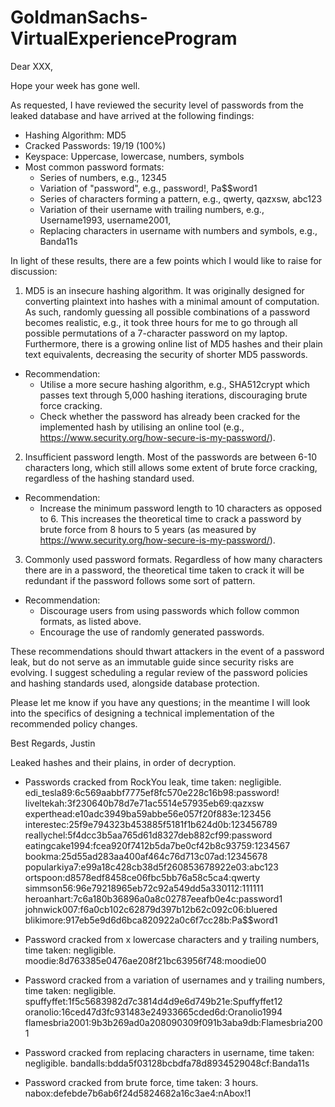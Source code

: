 # GoldmanSachs-VirtualExperienceProgram
Dear XXX,

Hope your week has gone well. 

As requested, I have reviewed the security level of passwords from the leaked database and have arrived at the following findings:
- Hashing Algorithm: MD5
- Cracked Passwords: 19/19 (100%)
- Keyspace: Uppercase, lowercase, numbers, symbols
- Most common password formats:
  - Series of numbers, e.g., 12345
  - Variation of "password", e.g., password!, Pa$$word1
  - Series of characters forming a pattern, e.g., qwerty, qazxsw, abc123
  - Variation of their username with trailing numbers, e.g., Username1993, username2001, 
  - Replacing characters in username with numbers and symbols, e.g., Banda11s

In light of these results, there are a few points which I would like to raise for discussion:
1. MD5 is an insecure hashing algorithm. It was originally designed for converting plaintext into hashes with a minimal amount of computation. As such, randomly guessing all possible combinations of a password becomes realistic, e.g., it took three hours for me to go through all possible permutations of a 7-character password on my laptop. Furthermore, there is a growing online list of MD5 hashes and their plain text equivalents, decreasing the security of shorter MD5 passwords.
- Recommendation: 
  - Utilise a more secure hashing algorithm, e.g., SHA512crypt which passes text through 5,000 hashing iterations, discouraging brute force cracking. 
  - Check whether the password has already been cracked for the implemented hash by utilising an online tool (e.g., https://www.security.org/how-secure-is-my-password/).
2. Insufficient password length. Most of the passwords are between 6-10 characters long, which still allows some extent of brute force cracking, regardless of the hashing standard used.
- Recommendation: 
  - Increase the minimum password length to 10 characters as opposed to 6. This increases the theoretical time to crack a password by brute force from 8 hours to 5 years (as measured by https://www.security.org/how-secure-is-my-password/).
3. Commonly used password formats. Regardless of how many characters there are in a password, the theoretical time taken to crack it will be redundant if the password follows some sort of pattern.
- Recommendation:
  - Discourage users from using passwords which follow common formats, as listed above.
  - Encourage the use of randomly generated passwords.

These recommendations should thwart attackers in the event of a password leak, but do not serve as an immutable guide since security risks are evolving. I suggest scheduling a regular review of the password policies and hashing standards used, alongside database protection. 

Please let me know if you have any questions; in the meantime I will look into the specifics of designing a technical implementation of the recommended policy changes.


Best Regards,
Justin




Leaked hashes and their plains, in order of decryption.
- Passwords cracked from RockYou leak, time taken: negligible.
edi_tesla89:6c569aabbf7775ef8fc570e228c16b98:password!
liveltekah:3f230640b78d7e71ac5514e57935eb69:qazxsw
experthead:e10adc3949ba59abbe56e057f20f883e:123456
interestec:25f9e794323b453885f5181f1b624d0b:123456789
reallychel:5f4dcc3b5aa765d61d8327deb882cf99:password
eatingcake1994:fcea920f7412b5da7be0cf42b8c93759:1234567
bookma:25d55ad283aa400af464c76d713c07ad:12345678
popularkiya7:e99a18c428cb38d5f260853678922e03:abc123
ortspoon:d8578edf8458ce06fbc5bb76a58c5ca4:qwerty
simmson56:96e79218965eb72c92a549dd5a330112:111111
heroanhart:7c6a180b36896a0a8c02787eeafb0e4c:password1
johnwick007:f6a0cb102c62879d397b12b62c092c06:bluered
blikimore:917eb5e9d6d6bca820922a0c6f7cc28b:Pa$$word1
- Password cracked from x lowercase characters and y trailing numbers, time taken: negligible.
moodie:8d763385e0476ae208f21bc63956f748:moodie00

- Password cracked from a variation of usernames and y trailing numbers, time taken: negligible. 
spuffyffet:1f5c5683982d7c3814d4d9e6d749b21e:Spuffyffet12
oranolio:16ced47d3fc931483e24933665cded6d:Oranolio1994
flamesbria2001:9b3b269ad0a208090309f091b3aba9db:Flamesbria2001

- Password cracked from replacing characters in username, time taken: negligible.
bandalls:bdda5f03128bcbdfa78d8934529048cf:Banda11s

- Password cracked from brute force, time taken: 3 hours.
nabox:defebde7b6ab6f24d5824682a16c3ae4:nAbox!1